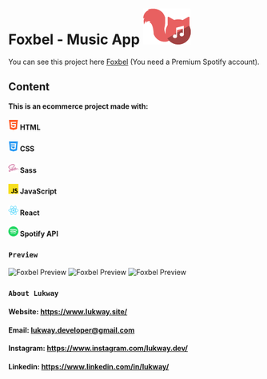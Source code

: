 # Foxbel - Music App ![Foxbel Logo](public/foxbel-icon.ico "Foxbel Logo")
You can see this project here [Foxbel](https://lukway-developer.github.io/Foxbel/) (You need a Premium Spotify account).

## Content

**This is an ecommerce project made with:**
#### <img src="https://github.com/Lukway-developer/Logos/blob/master/html.svg" title="HTML Logo" height=20/> HTML
#### <img src="https://github.com/Lukway-developer/Logos/blob/master/css.svg" title="CSS Logo" height=20/> CSS
#### <img src="https://github.com/Lukway-developer/Logos/blob/master/sass.svg" title="Sass Logo" height=20/> Sass
#### <img src="https://github.com/Lukway-developer/Logos/blob/master/js.svg" title="JavaScript Logo" height=20/> JavaScript
#### <img src="https://github.com/Lukway-developer/Logos/blob/master/react.svg" title="React Logo" height=20/> React
#### <img src="https://github.com/Lukway-developer/Logos/blob/master/spotify.svg" title="Spotify Logo" height=20/> Spotify API

### `Preview`
![Foxbel Preview](https://github.com/Lukway-developer/Projects-Images/blob/master/foxbel/login.PNG "Preview 1")
![Foxbel Preview](https://github.com/Lukway-developer/Projects-Images/blob/master/foxbel/home.PNG "Preview 2")
![Foxbel Preview](https://github.com/Lukway-developer/Projects-Images/blob/master/foxbel/music.png "Preview 3")

### `About Lukway`

#### Website: https://www.lukway.site/
#### Email: lukway.developer@gmail.com
#### Instagram: https://www.instagram.com/lukway.dev/
#### Linkedin: https://www.linkedin.com/in/lukway/
